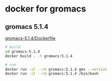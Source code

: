 # docker for gromacs

## gromacs 5.1.4

[gromacs-5.1.4/Dockerfile](gromacs-5.1.4/Dockerfile)

```sh
# build
cd gromacs-5.1.4
docker build . -t gromacs:5.1.4

# run
docker run -it --rm gromacs:5.1.4 gmx --version
docker run -it --rm gromacs:5.1.4 /bin/bash
```
